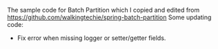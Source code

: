 The sample code for Batch Partition which I copied and edited from https://github.com/walkingtechie/spring-batch-partition
Some updating code:
- Fix error when missing logger or setter/getter fields.
